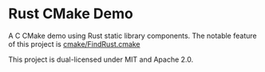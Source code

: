 # Rust CMake Demo

A C CMake demo using Rust static library components.
The notable feature of this project is [cmake/FindRust.cmake](cmake/FindRust.cmake)

This project is dual-licensed under MIT and Apache 2.0.
